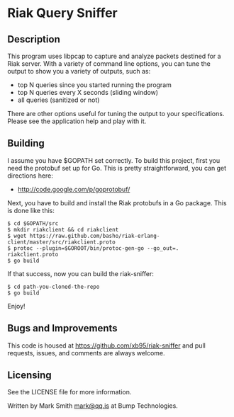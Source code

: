 # Riak Query Sniffer

## Description

This program uses libpcap to capture and analyze packets destined for a
Riak server.  With a variety of command line options, you can tune the
output to show you a variety of outputs, such as:

* top N queries since you started running the program
* top N queries every X seconds (sliding window)
* all queries (sanitized or not)

There are other options useful for tuning the output to your
specifications.  Please see the application help and play with it.


## Building

I assume you have $GOPATH set correctly. To build this project, first
you need the protobuf set up for Go. This is pretty straightforward, you
can get directions here:

* http://code.google.com/p/goprotobuf/

Next, you have to build and install the Riak protobufs in a Go
package. This is done like this:

    $ cd $GOPATH/src
    $ mkdir riakclient && cd riakclient
    $ wget https://raw.github.com/basho/riak-erlang-client/master/src/riakclient.proto
    $ protoc --plugin=$GOROOT/bin/protoc-gen-go --go_out=. riakclient.proto
    $ go build

If that success, now you can build the riak-sniffer:

    $ cd path-you-cloned-the-repo
    $ go build

Enjoy!


## Bugs and Improvements 

This code is housed at https://github.com/xb95/riak-sniffer and pull
requests, issues, and comments are always welcome.


## Licensing

See the LICENSE file for more information.

Written by Mark Smith <mark@qq.is> at Bump Technologies.
